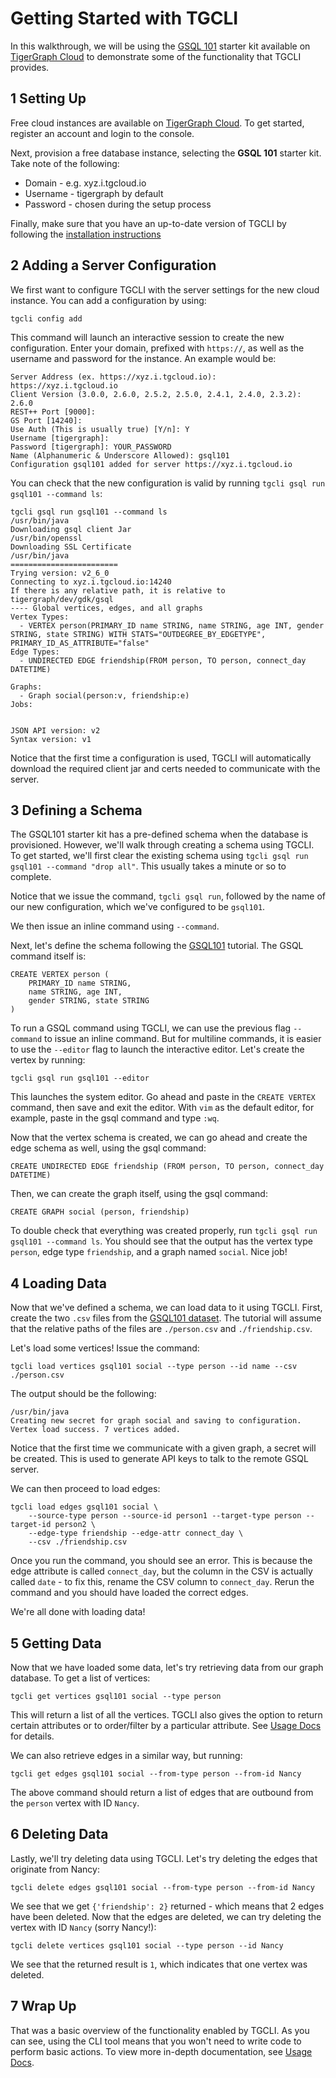 # Getting Started with TGCLI

In this walkthrough, we will be using the [GSQL 101](https://docs-beta.tigergraph.com/start/gsql-101) starter kit available 
on [TigerGraph Cloud](https://tgcloud.io) to demonstrate some of the functionality that TGCLI provides.

## 1 Setting Up

Free cloud instances are available on [TigerGraph Cloud](https://tgcloud.io/). To get started, register an account
and login to the console.

Next, provision a free database instance, selecting the **GSQL 101** starter kit. Take note of the following:

- Domain - e.g. xyz.i.tgcloud.io
- Username - tigergraph by default
- Password - chosen during the setup process

Finally, make sure that you have an up-to-date version of TGCLI by following the [installation instructions](https://github.com/frankfka/TigerGraphCLI#installation)

## 2 Adding a Server Configuration

We first want to configure TGCLI with the server settings for the new cloud instance. You can add a configuration by using:

```
tgcli config add
```

This command will launch an interactive session to create the new configuration. Enter your domain, prefixed with `https://`,
as well as the username and password for the instance. An example would be:

```
Server Address (ex. https://xyz.i.tgcloud.io): https://xyz.i.tgcloud.io
Client Version (3.0.0, 2.6.0, 2.5.2, 2.5.0, 2.4.1, 2.4.0, 2.3.2): 2.6.0
REST++ Port [9000]: 
GS Port [14240]: 
Use Auth (This is usually true) [Y/n]: Y
Username [tigergraph]: 
Password [tigergraph]: YOUR_PASSWORD
Name (Alphanumeric & Underscore Allowed): gsql101
Configuration gsql101 added for server https://xyz.i.tgcloud.io
```

You can check that the new configuration is valid by running `tgcli gsql run gsql101 --command ls`:

```
tgcli gsql run gsql101 --command ls
/usr/bin/java
Downloading gsql client Jar
/usr/bin/openssl
Downloading SSL Certificate
/usr/bin/java
========================
Trying version: v2_6_0
Connecting to xyz.i.tgcloud.io:14240
If there is any relative path, it is relative to tigergraph/dev/gdk/gsql
---- Global vertices, edges, and all graphs
Vertex Types: 
  - VERTEX person(PRIMARY_ID name STRING, name STRING, age INT, gender STRING, state STRING) WITH STATS="OUTDEGREE_BY_EDGETYPE", PRIMARY_ID_AS_ATTRIBUTE="false"
Edge Types: 
  - UNDIRECTED EDGE friendship(FROM person, TO person, connect_day DATETIME)

Graphs: 
  - Graph social(person:v, friendship:e)
Jobs: 


JSON API version: v2
Syntax version: v1
```

Notice that the first time a configuration is used, TGCLI will automatically download the required client jar and certs needed
to communicate with the server.

## 3 Defining a Schema

The GSQL101 starter kit has a pre-defined schema when the database is provisioned. However, we'll walk through creating a schema
using TGCLI. To get started, we'll first clear the existing schema using `tgcli gsql run gsql101 --command "drop all"`. 
This usually takes a minute or so to complete.

Notice that we issue the command, `tgcli gsql run`, followed by the name of our new configuration, which we've configured to be `gsql101`.

We then issue an inline command using `--command`. 

Next, let's define the schema following the [GSQL101](https://docs-beta.tigergraph.com/start/gsql-101/define-a-schema) 
tutorial. The GSQL command itself is:

```
CREATE VERTEX person (
    PRIMARY_ID name STRING,
    name STRING, age INT,
    gender STRING, state STRING
)
```

To run a GSQL command using TGCLI, we can use the previous flag `--command` to issue an inline command. But for multiline
commands, it is easier to use the `--editor` flag to launch the interactive editor. Let's create the vertex by running:

`tgcli gsql run gsql101 --editor`

This launches the system editor. Go ahead and paste in the `CREATE VERTEX` command, then save and exit the editor. 
With `vim` as the default editor, for example, paste in the gsql command and type `:wq`.

Now that the vertex schema is created, we can go ahead and create the edge schema as well, using the gsql command:

```
CREATE UNDIRECTED EDGE friendship (FROM person, TO person, connect_day DATETIME)
```

Then, we can create the graph itself, using the gsql command:

```
CREATE GRAPH social (person, friendship)
```

To double check that everything was created properly, run `tgcli gsql run gsql101 --command ls`. You should see
that the output has the vertex type `person`, edge type `friendship`, and a graph named `social`. Nice job!

## 4 Loading Data

Now that we've defined a schema, we can load data to it using TGCLI. First, create the two `.csv` files from the
[GSQL101 dataset](https://docs.tigergraph.com/v/2.5/intro/gsql-101/get-set#GSQL101-DataSet). The tutorial will assume
that the relative paths of the files are `./person.csv` and `./friendship.csv`.

Let's load some vertices! Issue the command:

```
tgcli load vertices gsql101 social --type person --id name --csv ./person.csv
```

The output should be the following:

```
/usr/bin/java
Creating new secret for graph social and saving to configuration.
Vertex load success. 7 vertices added.
```

Notice that the first time we communicate with a given graph, a secret will be created. This is used to generate
API keys to talk to the remote GSQL server.

We can then proceed to load edges:

```
tgcli load edges gsql101 social \
    --source-type person --source-id person1 --target-type person --target-id person2 \
    --edge-type friendship --edge-attr connect_day \
    --csv ./friendship.csv
```

Once you run the command, you should see an error. This is because the edge attribute is called `connect_day`, but
the column in the CSV is actually called `date` - to fix this, rename the CSV column to `connect_day`. Rerun the command
and you should have loaded the correct edges.

We're all done with loading data!

## 5 Getting Data

Now that we have loaded some data, let's try retrieving data from our graph database. To get a list of vertices:

```
tgcli get vertices gsql101 social --type person
```

This will return a list of all the vertices. TGCLI also gives the option to return certain attributes or to order/filter
by a particular attribute. See [Usage Docs](https://github.com/frankfka/TigerGraphCLI/blob/master/docs/USAGE.md) for details.

We can also retrieve edges in a similar way, but running:

```
tgcli get edges gsql101 social --from-type person --from-id Nancy
```

The above command should return a list of edges that are outbound from the `person` vertex with ID `Nancy`.

## 6 Deleting Data

Lastly, we'll try deleting data using TGCLI. Let's try deleting the edges that originate from Nancy:

```
tgcli delete edges gsql101 social --from-type person --from-id Nancy
```

We see that we get `{'friendship': 2}` returned - which means that 2 edges have been deleted. Now that the edges are deleted,
we can try deleting the vertex with ID `Nancy` (sorry Nancy!):

```
tgcli delete vertices gsql101 social --type person --id Nancy
```

We see that the returned result is `1`, which indicates that one vertex was deleted.

## 7 Wrap Up

That was a basic overview of the functionality enabled by TGCLI. As you can see, using the CLI tool means that you won't need
to write code to perform basic actions. To view more in-depth documentation, see [Usage Docs](https://github.com/frankfka/TigerGraphCLI/blob/master/docs/USAGE.md).

